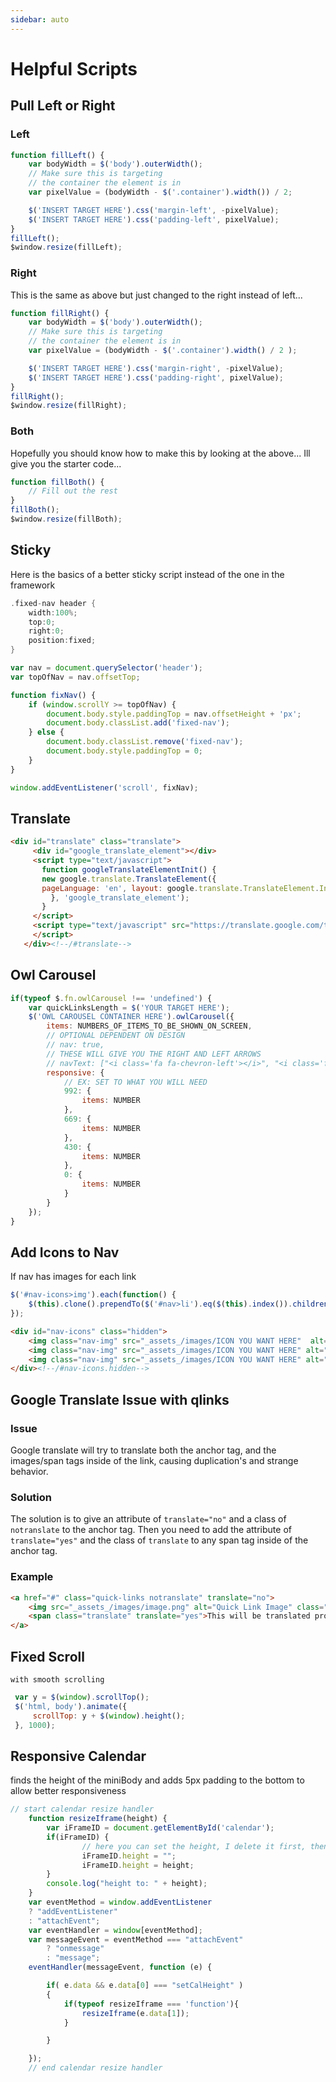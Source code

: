 ```yaml
---
sidebar: auto
---
```

# Helpful Scripts

## Pull Left or Right

### Left
```js
function fillLeft() {
    var bodyWidth = $('body').outerWidth();
    // Make sure this is targeting
    // the container the element is in
    var pixelValue = (bodyWidth - $('.container').width()) / 2;

    $('INSERT TARGET HERE').css('margin-left', -pixelValue);
    $('INSERT TARGET HERE').css('padding-left', pixelValue);
}
fillLeft();
$window.resize(fillLeft);
```

### Right

This is the same as above but just changed to the right instead of left...

```js
function fillRight() {
    var bodyWidth = $('body').outerWidth();
    // Make sure this is targeting
    // the container the element is in
    var pixelValue = (bodyWidth - $('.container').width() / 2 );

    $('INSERT TARGET HERE').css('margin-right', -pixelValue);
    $('INSERT TARGET HERE').css('padding-right', pixelValue);
}
fillRight();
$window.resize(fillRight);
```

### Both

Hopefully you should know how to make this by looking at the above... Ill give you the starter code...

```js
function fillBoth() {
    // Fill out the rest
}
fillBoth();
$window.resize(fillBoth);
```

## Sticky

Here is the basics of a better sticky script instead of the one in the framework

```c
.fixed-nav header {
    width:100%;
    top:0;
    right:0;
    position:fixed;
}
```

```js
var nav = document.querySelector('header');
var topOfNav = nav.offsetTop;

function fixNav() {
    if (window.scrollY >= topOfNav) {
        document.body.style.paddingTop = nav.offsetHeight + 'px';
        document.body.classList.add('fixed-nav');
    } else {
        document.body.classList.remove('fixed-nav');
        document.body.style.paddingTop = 0;
    }
}

window.addEventListener('scroll', fixNav);
```

## Translate

```html
<div id="translate" class="translate">
     <div id="google_translate_element"></div>
     <script type="text/javascript">
       function googleTranslateElementInit() {
       new google.translate.TranslateElement({
       pageLanguage: 'en', layout: google.translate.TranslateElement.InlineLayout.SIMPLE
         }, 'google_translate_element');
       }
     </script>
     <script type="text/javascript" src="https://translate.google.com/translate_a/element.js?cb=googleTranslateElementInit">
     </script>
   </div><!--/#translate-->
```

## Owl Carousel

```js
if(typeof $.fn.owlCarousel !== 'undefined') {
    var quickLinksLength = $('YOUR TARGET HERE');
    $('OWL CAROUSEL CONTAINER HERE').owlCarousel({
        items: NUMBERS_OF_ITEMS_TO_BE_SHOWN_ON_SCREEN,
        // OPTIONAL DEPENDENT ON DESIGN
        // nav: true,
        // THESE WILL GIVE YOU THE RIGHT AND LEFT ARROWS
        // navText: ["<i class='fa fa-chevron-left'></i>", "<i class='fa fa-chevron-right></i>'"],
        responsive: {
            // EX: SET TO WHAT YOU WILL NEED
            992: {
                items: NUMBER
            },
            669: {
                items: NUMBER
            },
            430: {
                items: NUMBER
            },
            0: {
                items: NUMBER
            }
        }
    });
}
```

## Add Icons to Nav

If nav has images for each link

```js
$('#nav-icons>img').each(function() {
    $(this).clone().prependTo($('#nav>li').eq($(this).index()).children('a'));
});
```

```html
<div id="nav-icons" class="hidden">
    <img class="nav-img" src="_assets_/images/ICON YOU WANT HERE"  alt="ENTER ALT HERE"/>
    <img class="nav-img" src="_assets_/images/ICON YOU WANT HERE" alt="ENTER ALT HERE"/>
    <img class="nav-img" src="_assets_/images/ICON YOU WANT HERE" alt="ENTER ALT HERE" />
</div><!--/#nav-icons.hidden-->
```

## Google Translate Issue with qlinks

### Issue

Google translate will try to translate both the anchor tag, and the images/span tags inside of the link, causing duplication's and strange behavior.

### Solution

The solution is to give an attribute of `translate="no"` and a class of `notranslate` to the anchor tag. Then you need to add the attribute of `translate="yes"` and the class of `translate` to any span tag inside of the anchor tag.

### Example

```html
<a href="#" class="quick-links notranslate" translate="no">
    <img src="_assets_/images/image.png" alt="Quick Link Image" class="notranslate" translate="no">
    <span class="translate" translate="yes">This will be translated properly</span>
</a>
```

## Fixed Scroll
    with smooth scrolling
```js
 var y = $(window).scrollTop();
 $('html, body').animate({
     scrollTop: y + $(window).height();
 }, 1000);
```

## Responsive Calendar

finds the height of the miniBody and adds 5px padding to the bottom to allow better responsiveness

```js
// start calendar resize handler
	function resizeIframe(height) {
		var iFrameID = document.getElementById('calendar');
		if(iFrameID) {
				// here you can set the height, I delete it first, then I set it again
				iFrameID.height = "";
				iFrameID.height = height;
		}
		console.log("height to: " + height);
	}
	var eventMethod = window.addEventListener
	? "addEventListener"
	: "attachEvent";
	var eventHandler = window[eventMethod];
	var messageEvent = eventMethod === "attachEvent"
		? "onmessage"
		: "message";
	eventHandler(messageEvent, function (e) {

		if( e.data && e.data[0] === "setCalHeight" )
		{
			if(typeof resizeIframe === 'function'){
				resizeIframe(e.data[1]);
			}

		}

	});
	// end calendar resize handler
```
